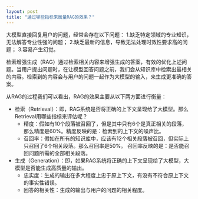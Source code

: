 ```yaml
---
layout: post
title: "通过哪些指标来衡量RAG的效果？"
---
```

大模型直接回复用户的问题，经常会存在以下问题：
1.缺乏特定领域的专业知识，无法解答专业性强的问题；
2.缺乏最新的信息，导致无法处理时效性要求高的问题；
3.容易产生幻觉。

检索增强生成（RAG）通过检索相关内容来增强生成的答案，有效的优化上述问题。当用户提出问题时，在让模型回答问题之前，我们会从知识库中检索出最相关的内容。检索到的内容会与用户的问题一起作为大模型的输入，来生成更准确的答案。

从RAG的过程我们可以看出，RAG的效果主要从以下两方面进行衡量：
- 检索（Retrieval）：即，RAG系统是否将正确的上下文呈现给了大模型。那么Retrieval用哪些指标来评估呢？
  - 精度：假如有10个段落被召回了，但是其中只有6个是真正相关的段落，那么精度是60%。精度反映的是：检索到的上下文的噪声比。
  - 召回率：假如在所有的知识库中，应该有12个相关段落被召回，但实际上只召回了6个相关段落。那么召回率是50%。 召回率反映的是：是否能召回问题所需的全部相关段落。
- 生成（Generation）：即，如果RAG系统将正确的上下文呈现给了大模型，大模型是否能生成高质量的输出。
  - 忠实度：生成的输出在多大程度上忠于原上下文，有没有不符合原上下文的事实性错误。
  - 回答的相关性：生成的输出与用户的问题的相关程度。